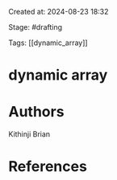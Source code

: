 Created at: 2024-08-23 18:32

Stage: #drafting
 
Tags: [[dynamic_array]]

# dynamic array


# Authors
Kithinji Brian

# References
